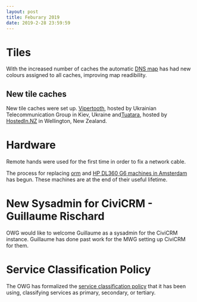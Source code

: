 ```yaml
---
layout: post
title: Feburary 2019
date: 2019-2-28 23:59:59
---
```


# Tiles

With the increased number of caches the automatic [DNS map](https://dns.openstreetmap.org/tile.openstreetmap.org.html) has had new colours assigned to all caches, improving map readibility.

## New tile caches

New tile caches were set up. [Vipertooth](https://hardware.openstreetmap.org/servers/vipertooth.openstreetmap.org/), hosted by Ukrainian Telecommunication Group in Kiev, Ukraine and[Tuatara](https://hardware.openstreetmap.org/servers/tuatara.openstreetmap.org/), hosted by [HostedIn.NZ](https://hostedin.nz/) in Wellington, New Zealand.

# Hardware

Remote hands were used for the first time in order to fix a network cable.

The process for replacing [orm](https://github.com/openstreetmap/operations/issues/283) and [HP DL360 G6 machines in Amsterdam](https://github.com/openstreetmap/operations/issues/282) has begun. These machines are at the end of their useful lifetime.

# New Sysadmin for CiviCRM - Guillaume Rischard
OWG would like to welcome Guillaume as a sysadmin for the CiviCRM instance. Guillaume has done past work for the MWG setting up CiviCRM for them.

# Service Classification Policy

The OWG has formalized the [service classification policy](https://operations.osmfoundation.org/policies/classification/) that it has been using, classifying services as primary, secondary, or tertiary.
